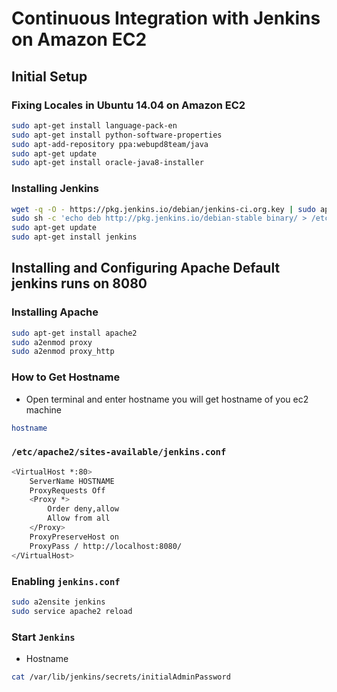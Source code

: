 Continuous Integration with Jenkins on Amazon EC2
=================================================

## Initial Setup

### Fixing Locales in Ubuntu 14.04 on Amazon EC2

```bash
sudo apt-get install language-pack-en
sudo apt-get install python-software-properties
sudo apt-add-repository ppa:webupd8team/java
sudo apt-get update
sudo apt-get install oracle-java8-installer
```

### Installing Jenkins

```bash
wget -q -O - https://pkg.jenkins.io/debian/jenkins-ci.org.key | sudo apt-key add -
sudo sh -c 'echo deb http://pkg.jenkins.io/debian-stable binary/ > /etc/apt/sources.list.d/jenkins.list'
sudo apt-get update
sudo apt-get install jenkins
```

## Installing and Configuring Apache Default jenkins runs on 8080

### Installing Apache

```bash
sudo apt-get install apache2
sudo a2enmod proxy
sudo a2enmod proxy_http
```
### How to Get Hostname

- Open terminal and enter hostname you will get hostname of you ec2 machine

```bash
hostname
```

### `/etc/apache2/sites-available/jenkins.conf`

```bash
<VirtualHost *:80>
	ServerName HOSTNAME
	ProxyRequests Off
	<Proxy *>
		Order deny,allow
		Allow from all
	</Proxy>
	ProxyPreserveHost on
	ProxyPass / http://localhost:8080/
</VirtualHost>
```

### Enabling `jenkins.conf`

```bash
sudo a2ensite jenkins
sudo service apache2 reload
```
### Start `Jenkins`

- Hostname 

```bash
cat /var/lib/jenkins/secrets/initialAdminPassword
```
